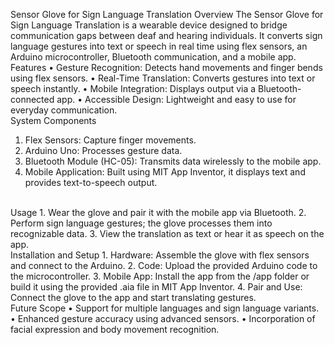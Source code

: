 Sensor Glove for Sign Language Translation
Overview
The Sensor Glove for Sign Language Translation is a wearable device designed to bridge communication gaps between deaf and hearing individuals. It converts sign language gestures into text or speech in real time using flex sensors, an Arduino microcontroller, Bluetooth communication, and a mobile app.
<br>
Features
•	Gesture Recognition: Detects hand movements and finger bends using flex sensors.
•	Real-Time Translation: Converts gestures into text or speech instantly.
•	Mobile Integration: Displays output via a Bluetooth-connected app.
•	Accessible Design: Lightweight and easy to use for everyday communication.
<br>
System Components
1.	Flex Sensors: Capture finger movements.
2.	Arduino Uno: Processes gesture data.
3.	Bluetooth Module (HC-05): Transmits data wirelessly to the mobile app.
4.	Mobile Application: Built using MIT App Inventor, it displays text and provides text-to-speech output.
<br>
Usage
1.	Wear the glove and pair it with the mobile app via Bluetooth.
2.	Perform sign language gestures; the glove processes them into recognizable data.
3.	View the translation as text or hear it as speech on the app.
<br>
Installation and Setup
1.	Hardware: Assemble the glove with flex sensors and connect to the Arduino.
2.	Code: Upload the provided Arduino code to the microcontroller.
3.	Mobile App: Install the app from the /app folder or build it using the provided .aia file in MIT App Inventor.
4.	Pair and Use: Connect the glove to the app and start translating gestures.
<br>
Future Scope
•	Support for multiple languages and sign language variants.
•	Enhanced gesture accuracy using advanced sensors.
•	Incorporation of facial expression and body movement recognition.


